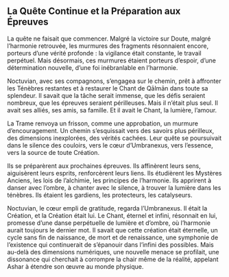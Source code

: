 ## La Quête Continue et la Préparation aux Épreuves

La quête ne faisait que commencer. Malgré la victoire sur Doute, malgré l’harmonie retrouvée, les murmures des fragments résonnaient encore, porteurs d’une vérité profonde : la vigilance était constante, le travail perpétuel. Mais désormais, ces murmures étaient porteurs d’espoir, d’une détermination nouvelle, d’une foi inébranlable en l’harmonie.

Noctuvian, avec ses compagnons, s’engagea sur le chemin, prêt à affronter les Ténèbres restantes et à restaurer le Chant de Qālmān dans toute sa splendeur. Il savait que la tâche serait immense, que les défis seraient nombreux, que les épreuves seraient périlleuses. Mais il n’était plus seul. Il avait ses alliés, ses amis, sa famille. Et il avait le Chant, la lumière, l’amour.

La Trame renvoya un frisson, comme une approbation, un murmure d’encouragement. Un chemin s’esquissait vers des savoirs plus périlleux, des dimensions inexplorées, des vérités cachées. Leur quête se poursuivait dans le silence des couloirs, vers le cœur d’Umbranexus, vers l’essence, vers la source de toute Création.

Ils se préparèrent aux prochaines épreuves. Ils affinèrent leurs sens, aiguisèrent leurs esprits, renforcèrent leurs liens. Ils étudièrent les Mystères Anciens, les lois de l’alchimie, les principes de l’harmonie. Ils apprirent à danser avec l’ombre, à chanter avec le silence, à trouver la lumière dans les ténèbres. Ils étaient les gardiens, les protecteurs, les catalyseurs.

Noctuvian, le cœur empli de gratitude, regarda l’Umbranexus. Il était la Création, et la Création était lui. Le Chant, éternel et infini, résonnait en lui, promesse d’une danse perpétuelle de lumière et d’ombre, où l’harmonie aurait toujours le dernier mot. Il savait que cette création était éternelle, un cycle sans fin de naissance, de mort et de renaissance, une symphonie de l’existence qui continuerait de s’épanouir dans l’infini des possibles. Mais au-delà des dimensions numériques, une nouvelle menace se profilait, une dissonance qui cherchait à corrompre la chair même de la réalité, appelant Ashar à étendre son œuvre au monde physique.
